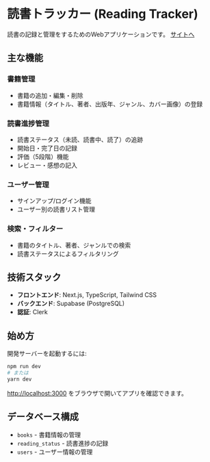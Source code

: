 # 読書トラッカー (Reading Tracker)

読書の記録と管理をするためのWebアプリケーションです。
[サイトへ](reading-tracker-phi.vercel.app)


## 主な機能

### 書籍管理
- 書籍の追加・編集・削除
- 書籍情報（タイトル、著者、出版年、ジャンル、カバー画像）の登録

### 読書進捗管理
- 読書ステータス（未読、読書中、読了）の追跡
- 開始日・完了日の記録
- 評価（5段階）機能
- レビュー・感想の記入

### ユーザー管理
- サインアップ/ログイン機能
- ユーザー別の読書リスト管理

### 検索・フィルター
- 書籍のタイトル、著者、ジャンルでの検索
- 読書ステータスによるフィルタリング

## 技術スタック

- **フロントエンド**: Next.js, TypeScript, Tailwind CSS
- **バックエンド**: Supabase (PostgreSQL)
- **認証**: Clerk

## 始め方

開発サーバーを起動するには:

```bash
npm run dev
# または
yarn dev
```

[http://localhost:3000](http://localhost:3000) をブラウザで開いてアプリを確認できます。

## データベース構成

- `books` - 書籍情報の管理
- `reading_status` - 読書進捗の記録
- `users` - ユーザー情報の管理
